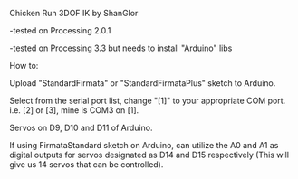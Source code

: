 Chicken Run 3DOF IK by ShanGlor

-tested on Processing 2.0.1

-tested on Processing 3.3 but needs to install "Arduino" libs

How to:

Upload "StandardFirmata" or "StandardFirmataPlus" sketch to Arduino.

Select from the serial port list, change "[1]" to your appropriate COM port. i.e. [2] or [3], mine is COM3 on [1].

Servos on D9, D10 and D11 of Arduino.

If using FirmataStandard sketch on Arduino, can utilize the A0 and A1 as digital outputs for servos designated as D14 and D15 respectively (This will give us 14 servos that can be controlled).
